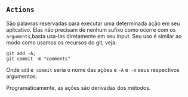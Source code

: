 ## `Actions` <header-set anchor-name="input-actions" />

São palavras reservadas para executar uma determinada ação em seu aplicativo. Elas não precisam de nenhum sufixo como ocorre com os `arguments`,basta usa-las diretamente em seu input. Seu uso é similar ao modo como usamos os recursos do git, veja:

```
git add -A;
git commit -m "comments"
```

Onde `add` e` commit` seria o nome das ações e `-A` e` -m` seus respectivos argumentos.

Programaticamente, as ações são derivadas dos métodos.